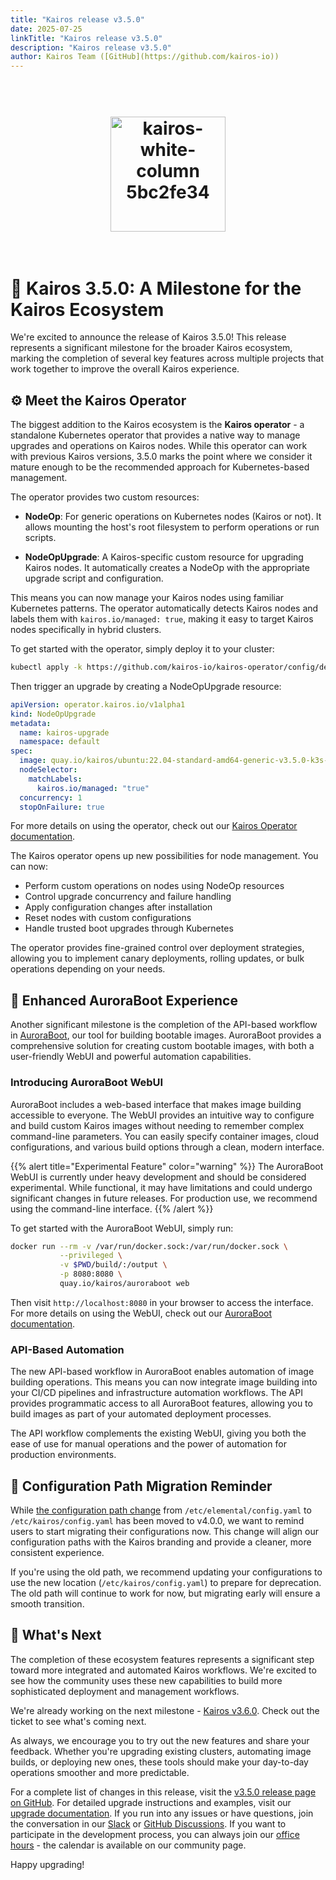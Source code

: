 ```yaml
---
title: "Kairos release v3.5.0"
date: 2025-07-25
linkTitle: "Kairos release v3.5.0"
description: "Kairos release v3.5.0"
author: Kairos Team ([GitHub](https://github.com/kairos-io))
---
```

<h1 align="center">
  <br>
     <img width="184" alt="kairos-white-column 5bc2fe34" src="https://user-images.githubusercontent.com/2420543/215073247-96988fd1-7fcf-4877-a28d-7c5802db43ab.png">
    <br>
<br>
</h1>

# 🚀 Kairos 3.5.0: A Milestone for the Kairos Ecosystem

We're excited to announce the release of Kairos 3.5.0! This release represents a significant milestone for the broader Kairos ecosystem, marking the completion of several key features across multiple projects that work together to improve the overall Kairos experience.

## ⚙️ Meet the Kairos Operator

The biggest addition to the Kairos ecosystem is the **Kairos operator** - a standalone Kubernetes operator that provides a native way to manage upgrades and operations on Kairos nodes. While this operator can work with previous Kairos versions, 3.5.0 marks the point where we consider it mature enough to be the recommended approach for Kubernetes-based management.

The operator provides two custom resources:

- **NodeOp**: For generic operations on Kubernetes nodes (Kairos or not). It allows mounting the host's root filesystem to perform operations or run scripts.

- **NodeOpUpgrade**: A Kairos-specific custom resource for upgrading Kairos nodes. It automatically creates a NodeOp with the appropriate upgrade script and configuration.

This means you can now manage your Kairos nodes using familiar Kubernetes patterns. The operator automatically detects Kairos nodes and labels them with `kairos.io/managed: true`, making it easy to target Kairos nodes specifically in hybrid clusters.

To get started with the operator, simply deploy it to your cluster:

```bash
kubectl apply -k https://github.com/kairos-io/kairos-operator/config/default
```

Then trigger an upgrade by creating a NodeOpUpgrade resource:

```yaml
apiVersion: operator.kairos.io/v1alpha1
kind: NodeOpUpgrade
metadata:
  name: kairos-upgrade
  namespace: default
spec:
  image: quay.io/kairos/ubuntu:22.04-standard-amd64-generic-v3.5.0-k3s-v1.33.2-k3s1
  nodeSelector:
    matchLabels:
      kairos.io/managed: "true"
  concurrency: 1
  stopOnFailure: true
```

For more details on using the operator, check out our [Kairos Operator documentation](/docs/upgrade/kairos-operator/).

The Kairos operator opens up new possibilities for node management. You can now:

- Perform custom operations on nodes using NodeOp resources
- Control upgrade concurrency and failure handling
- Apply configuration changes after installation
- Reset nodes with custom configurations
- Handle trusted boot upgrades through Kubernetes

The operator provides fine-grained control over deployment strategies, allowing you to implement canary deployments, rolling updates, or bulk operations depending on your needs.

## 🔧 Enhanced AuroraBoot Experience

Another significant milestone is the completion of the API-based workflow in [AuroraBoot](https://github.com/kairos-io/AuroraBoot), our tool for building bootable images. AuroraBoot provides a comprehensive solution for creating custom bootable images, with both a user-friendly WebUI and powerful automation capabilities.

### Introducing AuroraBoot WebUI

AuroraBoot includes a web-based interface that makes image building accessible to everyone. The WebUI provides an intuitive way to configure and build custom Kairos images without needing to remember complex command-line parameters. You can easily specify container images, cloud configurations, and various build options through a clean, modern interface.

{{% alert title="Experimental Feature" color="warning" %}}
The AuroraBoot WebUI is currently under heavy development and should be considered experimental. While functional, it may have limitations and could undergo significant changes in future releases. For production use, we recommend using the command-line interface.
{{% /alert %}}

To get started with the AuroraBoot WebUI, simply run:

```bash
docker run --rm -v /var/run/docker.sock:/var/run/docker.sock \
           --privileged \
           -v $PWD/build/:/output \
           -p 8080:8080 \
           quay.io/kairos/auroraboot web
```

Then visit `http://localhost:8080` in your browser to access the interface. For more details on using the WebUI, check out our [AuroraBoot documentation](/docs/reference/auroraboot/).

### API-Based Automation

The new API-based workflow in AuroraBoot enables automation of image building operations. This means you can now integrate image building into your CI/CD pipelines and infrastructure automation workflows. The API provides programmatic access to all AuroraBoot features, allowing you to build images as part of your automated deployment processes.

The API workflow complements the existing WebUI, giving you both the ease of use for manual operations and the power of automation for production environments.

## 📁 Configuration Path Migration Reminder

While [the configuration path change](https://github.com/kairos-io/kairos/issues/2233) from `/etc/elemental/config.yaml` to `/etc/kairos/config.yaml` has been moved to v4.0.0, we want to remind users to start migrating their configurations now. This change will align our configuration paths with the Kairos branding and provide a cleaner, more consistent experience.

If you're using the old path, we recommend updating your configurations to use the new location (`/etc/kairos/config.yaml`) to prepare for deprecation. The old path will continue to work for now, but migrating early will ensure a smooth transition.

## 🔮 What's Next

The completion of these ecosystem features represents a significant step toward more integrated and automated Kairos workflows. We're excited to see how the community uses these new capabilities to build more sophisticated deployment and management workflows.

We're already working on the next milestone - [Kairos v3.6.0](https://github.com/kairos-io/kairos/issues/2990). Check out the ticket to see what's coming next.

As always, we encourage you to try out the new features and share your feedback. Whether you're upgrading existing clusters, automating image builds, or deploying new ones, these tools should make your day-to-day operations smoother and more predictable.

For a complete list of changes in this release, visit the [v3.5.0 release page on GitHub](https://github.com/kairos-io/kairos/releases/tag/v3.5.0). For detailed upgrade instructions and examples, visit our [upgrade documentation](/docs/upgrade/). If you run into any issues or have questions, join the conversation in our [Slack](https://slack.cncf.io/#kairos) or [GitHub Discussions](https://github.com/kairos-io/kairos/discussions). If you want to participate in the development process, you can always join our [office hours](https://kairos.io/community/) - the calendar is available on our community page.

Happy upgrading! 
